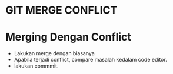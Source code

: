 # GIT MERGE CONFLICT

# Merging Dengan Conflict
- Lakukan merge dengan biasanya
- Apabila terjadi conflict, compare masalah kedalam code editor.
- lakukan commmit.